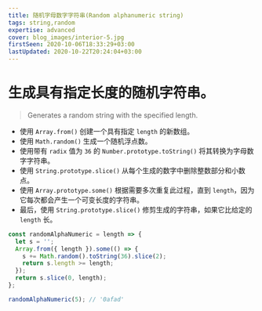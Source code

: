 ```yaml
---
title: 随机字母数字字符串(Random alphanumeric string)
tags: string,random
expertise: advanced
cover: blog_images/interior-5.jpg
firstSeen: 2020-10-06T18:33:29+03:00
lastUpdated: 2020-10-22T20:24:04+03:00
---
```


# 生成具有指定长度的随机字符串。
> Generates a random string with the specified length.

- 使用 `Array.from()` 创建一个具有指定 `length` 的新数组。
- 使用 `Math.random()` 生成一个随机浮点数。
- 使用带有 `radix` 值为 `36` 的 `Number.prototype.toString()` 将其转换为字母数字字符串。
- 使用 `String.prototype.slice()` 从每个生成的数字中删除整数部分和小数点。
- 使用 `Array.prototype.some()` 根据需要多次重复此过程，直到 `length`，因为它每次都会产生一个可变长度的字符串。
- 最后，使用 `String.prototype.slice()` 修剪生成的字符串，如果它比给定的 `length` 长。

```js
const randomAlphaNumeric = length => {
  let s = '';
  Array.from({ length }).some(() => {
    s += Math.random().toString(36).slice(2);
    return s.length >= length;
  });
  return s.slice(0, length);
};
```

```js
randomAlphaNumeric(5); // '0afad'
```
